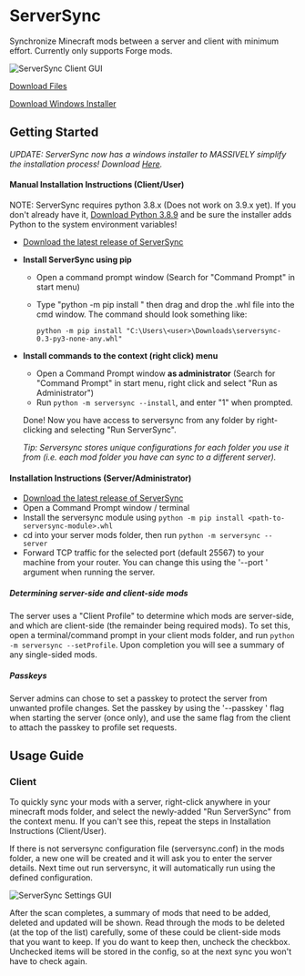 # ServerSync
Synchronize Minecraft mods between a server and client with minimum effort.
Currently only supports Forge mods.


![ServerSync Client GUI](https://github.com/BoltMk0/mc_serversync/raw/main/screenshots/serversync_gui.png)

[Download Files][release]

[Download Windows Installer][installer]

[release]: https://github.com/BoltMk0/mc_serversync/releases/latest
[installer]: https://github.com/BoltMk0/mc_serversync/releases/download/v1.2/serversync_1_2_installer.exe

## Getting Started
*UPDATE: ServerSync now has a windows installer to MASSIVELY simplify the installation process! Download [Here][installer].*


#### Manual Installation Instructions (Client/User)

NOTE: ServerSync requires python 3.8.x (Does not work on 3.9.x yet). If you don't already have it,
[Download Python 3.8.9](https://www.python.org/ftp/python/3.8.9/python-3.8.9-amd64.exe) and be sure
the installer adds Python to the system environment variables!

- [Download the latest release of ServerSync][release]
- **Install ServerSync using pip**
    - Open a command prompt window (Search for "Command Prompt" in start menu)
    - Type "python -m pip install " then drag and drop the .whl file into the cmd window.
    The command should look something like:
    
        `python -m pip install "C:\Users\<user>\Downloads\serversync-0.3-py3-none-any.whl"`
- **Install commands to the context (right click) menu**
    - Open a Command Prompt window **as administrator** (Search for "Command Prompt" in start menu, right click and select "Run as Administrator")
    - Run `python -m serversync --install`, and enter "1" when prompted.

    Done! Now you have access to serversync from any folder by right-clicking and selecting "Run ServerSync". 
    
    *Tip: Serversync stores unique configurations for each folder you use it from (i.e. each mod folder 
    you have can sync to a different server).*

#### Installation Instructions (Server/Administrator)
- [Download the latest release of ServerSync][release]
- Open a Command Prompt window / terminal
- Install the serversync module using `python -m pip install <path-to-serversync-module>.whl`
- cd into your server mods folder, then run `python -m serversync --server`
- Forward TCP traffic for the selected port (default 25567) to your machine from your router.
You can change this using the '--port <int>' argument when running the server. 

##### Determining server-side and client-side mods
The server uses a "Client Profile" to determine which mods are server-side, and which are
client-side (the remainder being required mods). To set this, open a terminal/command prompt
in your client mods folder, and run `python -m serversync --setProfile`. Upon completion
you will see a summary of any single-sided mods.

##### Passkeys
Server admins can chose to set a passkey to protect the server from unwanted profile changes.
Set the passkey by using the '--passkey <str>' flag when starting the server (once only), and 
use the same flag from the client to attach the passkey to profile set requests. 


## Usage Guide
### Client
To quickly sync your mods with a server, right-click anywhere in your minecraft mods folder, and
select the newly-added "Run ServerSync" from the context menu. If you can't see this,
repeat the steps in Installation Instructions (Client/User).

If there is not serversync configuration file (serversync.conf) in the mods folder, a new
one will be created and it will ask you to enter the server details. Next time out run serversync,
it will automatically run using the defined configuration.

![ServerSync Settings GUI](https://github.com/BoltMk0/mc_serversync/raw/main/screenshots/serversync_config_gui.png)

After the scan completes, a summary of mods that need to be added, deleted and updated will be shown.
Read through the mods to be deleted (at the top of the list) carefully, some of these could
be client-side mods that you want to keep. If you do want to keep then, uncheck the checkbox.
Unchecked items will be stored in the config, so at the next sync you won't have to check again.

